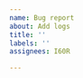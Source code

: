 ```yaml
---
name: Bug report
about: Add logs
title: ''
labels: ''
assignees: I60R

---
```


<!-- Please consider to reproduce the issue with `RUST_LOG=debug page` or `export RUST_LOG; page` and include output here so it would be easier to figure out what's gone wrong -->
